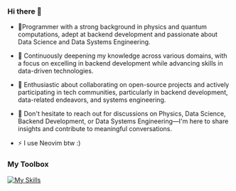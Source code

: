 ### Hi there 👋 

- 🔭Programmer with a strong background in physics and quantum computations, adept at backend development and passionate about Data Science and Data Systems Engineering.
  
- 🌱 Continuously deepening my knowledge across various domains, with a focus on excelling in backend development while advancing skills in data-driven technologies.

- 👯 Enthusiastic about collaborating on open-source projects and actively participating in tech communities, particularly in backend development, data-related endeavors, and systems engineering.

- 💬 Don't hesitate to reach out for discussions on Physics, Data Science, Backend Development, or Data Systems Engineering—I'm here to share insights and contribute to meaningful conversations.

- ⚡ I use Neovim btw :)

### My Toolbox
[![My Skills](https://skillicons.dev/icons?i=go,py,ts,cs,lua,tensorflow,pytorch,sklearn,django,dotnet,vue,angula,tailwind,docker,raspberrypi)]()

